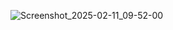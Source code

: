 ![Screenshot_2025-02-11_09-52-00](https://github.com/user-attachments/assets/aaa3068e-23dd-4105-a99d-dfe807c662ce)
